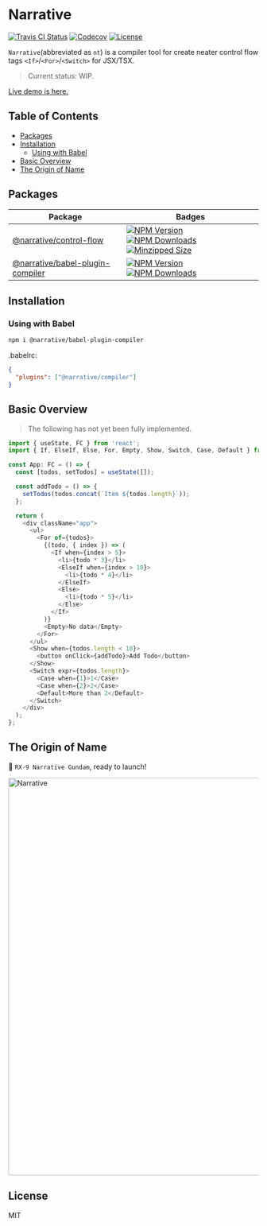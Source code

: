 # Narrative

<p>
  <a href="https://travis-ci.org/joe-sky/narrative"><img src="https://travis-ci.org/joe-sky/narrative.svg?branch=master" alt="Travis CI Status"></a>
  <a href="https://codecov.io/gh/joe-sky/narrative"><img src="https://codecov.io/gh/joe-sky/narrative/branch/master/graph/badge.svg" alt="Codecov"></a>
  <a href="https://www.npmjs.com/package/@narrative/core"><img src="https://img.shields.io/npm/l/@narrative/core.svg" alt="License"></a>
</p>

`Narrative`(abbreviated as `nt`) is a compiler tool for create neater control flow tags `<If>`/`<For>`/`<Switch>` for JSX/TSX.

> Current status: WIP.

[Live demo is here.](https://codesandbox.io/s/green-resonance-3fz52)

## Table of Contents

<!-- - [Features](#features) -->

- [Packages](#packages)
- [Installation](#installation)
  - [Using with Babel](#using-with-babel)
- [Basic Overview](#basic-overview)
- [The Origin of Name](#the-origin-of-name)

<!-- ## Features

- 🌟 **Goal:** A utility-first idea that run JSX at any expressions or statements.
- ✨ **Small:** Tiny size. `core`(about `750b`, can be used independently); `control-statement`(about `1.2kb`, optional).
- 💫 **Simple:** No new syntax, just like regular JSX.
- ⭐ **Type safe:** Developed by TypeScript, supports type inference.
- 🔥 **Cross frameworks:** One write, run in multiple frameworks(React/Vue/Vanilla JS/etc).
- ⚡ **Fast:** Be as fast as possible at runtime. Optional compiler optimizations are also supported.
- 🔧 **Extensible:** Everything is extensible.
- 🚀 **No dependencies** No any dependencies(except compiler). -->

## Packages

| Package                                                                                                             | Badges                                                                                                                                                                                                                                                                                                                                                                                                                                                                                                                                            |
| ------------------------------------------------------------------------------------------------------------------- | ------------------------------------------------------------------------------------------------------------------------------------------------------------------------------------------------------------------------------------------------------------------------------------------------------------------------------------------------------------------------------------------------------------------------------------------------------------------------------------------------------------------------------------------------- |
| [@narrative/control-flow](https://github.com/joe-sky/narrative/tree/master/packages/control-statement)              | <a href="https://www.npmjs.org/package/@narrative/control-statement"><img src="https://img.shields.io/npm/v/@narrative/control-statement.svg" alt="NPM Version"></a> <a href="https://www.npmjs.org/package/@narrative/control-statement"><img src="https://img.shields.io/npm/dm/@narrative/control-statement.svg" alt="NPM Downloads"></a> <a href="https://bundlephobia.com/result?p=@narrative/control-statement"><img src="https://img.shields.io/bundlephobia/minzip/@narrative/control-statement.svg?style=flat" alt="Minzipped Size"></a> |
| [@narrative/babel-plugin-compiler](https://github.com/joe-sky/narrative/tree/master/packages/babel-plugin-compiler) | <a href="https://www.npmjs.org/package/@narrative/babel-plugin-compiler"><img src="https://img.shields.io/npm/v/@narrative/babel-plugin-compiler.svg" alt="NPM Version"></a> <a href="https://www.npmjs.org/package/@narrative/babel-plugin-compiler"><img src="https://img.shields.io/npm/dm/@narrative/babel-plugin-compiler.svg" alt="NPM Downloads"></a>                                                                                                                                                                                      |

## Installation

### Using with Babel

```bash
npm i @narrative/babel-plugin-compiler
```

.babelrc:

```json
{
  "plugins": ["@narrative/compiler"]
}
```

## Basic Overview

> The following has not yet been fully implemented.

```js
import { useState, FC } from 'react';
import { If, ElseIf, Else, For, Empty, Show, Switch, Case, Default } from '@narrative/control-flow';

const App: FC = () => {
  const [todos, setTodos] = useState([]);

  const addTodo = () => {
    setTodos(todos.concat(`Item ${todos.length}`));
  };

  return (
    <div className="app">
      <ul>
        <For of={todos}>
          {(todo, { index }) => (
            <If when={index > 5}>
              <li>{todo * 3}</li>
              <ElseIf when={index > 10}>
                <li>{todo * 4}</li>
              </ElseIf>
              <Else>
                <li>{todo * 5}</li>
              </Else>
            </If>
          )}
          <Empty>No data</Empty>
        </For>
      </ul>
      <Show when={todos.length < 10}>
        <button onClick={addTodo}>Add Todo</button>
      </Show>
      <Switch expr={todos.length}>
        <Case when={1}>1</Case>
        <Case when={2}>2</Case>
        <Default>More than 2</Default>
      </Switch>
    </div>
  );
};
```

## The Origin of Name

🤖 `RX-9 Narrative Gundam`, ready to launch!

<p>
  <img src="https://user-images.githubusercontent.com/12705724/128486426-a0a22884-7ea4-4b64-ae17-a19bc43dd3f2.jpg" alt="Narrative" width="800" />
</p>

## License

MIT
